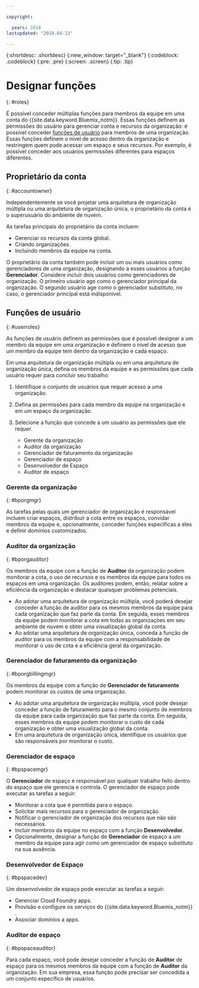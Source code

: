 ```yaml
---

copyright:

  years: 2018
lastupdated: "2018-04-13"

---
```


{:shortdesc: .shortdesc}
{:new_window: target="_blank"}
{:codeblock: .codeblock}
{:pre: .pre}
{:screen: .screen}
{:tip: .tip}

# Designar funções
{: #roles}

É possível conceder múltiplas funções para membros da equipe em uma conta do {{site.data.keyword.Bluemix_notm}}. Essas funções definem as permissões do usuário para gerenciar conta e recursos da organização:
é possível conceder [funções de usuário](/docs/iam/users_roles.html#userroles) para membros de uma organização. Essas funções definem o nível de acesso dentro da organização e restringem quem pode acessar um espaço e seus recursos. Por exemplo, é possível conceder aos usuários permissões diferentes para espaços diferentes.

## Proprietário da conta
{: #accountowner}

Independentemente se você projetar uma arquitetura de organização múltipla ou uma arquitetura de organização única, o proprietário da conta é o superusuário do ambiente de nuvem.

As tarefas principais do proprietário da conta incluem:

* Gerenciar os recursos da conta global.
* Criando organizações.
* Incluindo membros da equipe na conta.

O proprietário da conta também pode incluir um ou mais usuários como gerenciadores de uma organização, designando a esses usuários a função **Gerenciador**. Considere incluir dois usuários como gerenciadores de organização. O primeiro usuário age como o gerenciador principal da organização. O segundo usuário age como o gerenciador substituto, no caso, o gerenciador principal está indisponível.

## Funções de usuário
{: #userroles}

As funções de usuário definem as permissões que é possível designar a um membro da equipe em uma organização e definem o nível de acesso que um membro da equipe tem dentro da organização e cada espaço.

Em uma arquitetura de organização múltipla ou em uma arquitetura de organização única, defina os membros da equipe e as permissões que cada usuário requer para concluir seu trabalho:

1. Identifique o conjunto de usuários que requer acesso a uma organização.
2. Defina as permissões para cada membro da equipe na organização e em um espaço da organização.
3. Selecione a função que concede a um usuário as permissões que ele requer.

   * Gerente da organização
   * Auditor da organização
   * Gerenciador de faturamento da organização
   * Gerenciador de espaço
   * Desenvolvedor de Espaço
   * Auditor de espaço

### Gerente da organização
{: #bporgmgr}

As tarefas pelas quais um gerenciador de organização é responsável incluem criar espaços, distribuir a cota entre os espaços, convidar membros da equipe e, opcionalmente, conceder funções específicas a eles e definir domínios customizados.

### Auditor da organização
{: #bporgauditor}

Os membros da equipe com a função de **Auditor** da organização podem monitorar a cota, o uso de recursos e os membros da equipe para todos os espaços em uma organização.
Os auditores podem, então, relatar sobre a eficiência da organização e destacar quaisquer problemas potenciais.

* Ao adotar uma arquitetura de organização múltipla, você poderá desejar conceder a função de auditor para os mesmos membros da equipe para cada organização que faz parte da conta.
Em seguida, esses membros da equipe podem monitorar a cota em todas as organizações em seu ambiente de nuvem e obter uma visualização global da conta.
* Ao adotar uma arquitetura de organização única, conceda a função de auditor para os membros da equipe com a responsabilidade de monitorar o uso de cota e a eficiência geral
da organização.

### Gerenciador de faturamento da organização
{: #bporgbillingmgr}

Os membros da equipe com a função de **Gerenciador de faturamento** podem monitorar os custos de uma organização.

* Ao adotar uma arquitetura de organização múltipla, você pode desejar conceder a função de faturamento para o mesmo conjunto de membros da equipe para cada organização que faz parte da conta. Em seguida, esses membros da equipe podem monitorar o custo de cada organização e obter uma visualização global da conta.
* Em uma arquitetura de organização única, identifique os usuários que são responsáveis por monitorar o custo.

### Gerenciador de espaço
{: #bpspacemgr}

O **Gerenciador** de espaço é responsável por qualquer trabalho feito dentro do espaço que ele gerencia e controla. O gerenciador de espaço pode executar as tarefas a seguir:

* Monitorar a cota que é permitida para o espaço.
* Solicitar mais recursos para o gerenciador de organização.
* Notificar o gerenciador de organização dos recursos que não são necessários.
* Incluir membros da equipe no espaço com a função **Desenvolvedor**.
* Opcionalmente, designar a função de **Gerenciador** de espaço a um membro da equipe para agir como um gerenciador de espaço substituto na sua ausência.

### Desenvolvedor de Espaço
{: #bpspacedev}

Um desenvolvedor de espaço pode executar as tarefas a seguir:

* Gerenciar Cloud Foundry apps.
* Provisão e configure os serviços do  {{site.data.keyword.Bluemix_notm}} .
* Associar domínios a apps.

### Auditor de espaço
{: #bpspaceauditor}

Para cada espaço, você pode desejar conceder a função de **Auditor** de espaço para os mesmos membros da equipe com a função de **Auditor** da organização. Em sua empresa, essa função pode precisar ser concedida a um conjunto específico de usuários.

